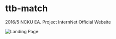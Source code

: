 # ttb-match
2016/5 NCKU EA. Project InternNet Official Website

![Landing Page](https://user-images.githubusercontent.com/7900936/33210853-c51fa49c-d156-11e7-850c-281eff3ca27e.png)
